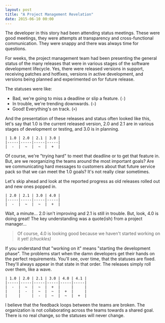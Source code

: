 ```yaml
---
layout: post
title: "A Project Management Revelation"
date: 2015-06-10 00:00
---
```


The developer in this story had been attending status meetings. These were good meetings, they were attempts at transparency and cross-functional communication. They were snappy and there was always time for questions.

For weeks, the project management team had been presenting the general status of the many releases that were in various stages of the software development lifecycle. Yes, there were released versions in support, receiving patches and hotfixes, versions in active development, and versions being planned and experimented on for future release.

The statuses were like:

 * Bad, we're going to miss a deadline or slip a feature. (`-`)
 * In trouble, we're trending downwards. (`~`)
 * Good! Everything's on track. (`+`)

And the presentation of these releases and status often looked like this, let's say that 1.0 is the current released version, 2.0 and 2.1 are in various stages of development or testing, and 3.0 is in planning.

```
| 1.0 | 2.0 | 2.1 | 3.0 |
|-----|-----|-----|-----|
|  -  |  ~  |  ~  |  +  |
```

Of course, we're "trying hard" to meet that deadline or to get that feature in. But, are we reorganizing the teams around the most important goals? Are we communicating hard messages to customers about that future service pack so that we can meet the 1.0 goals? It's not really clear sometimes.

Let's skip ahead and look at the reported progress as old releases rolled out and new ones popped in.

```
| 2.0 | 2.1 | 3.0 | 4.0 |
|-----|-----|-----|-----|
|  -  |  ~  |  ~  |  +  |
```

Wait, a minute... 2.0 isn't improving and 2.1 is still in trouble. But, look, 4.0 is doing great! The key understanding was a quote(ish) from a project manager...

> Of course, 4.0 is looking good because we haven't started working on it yet! *(chuckles)*

If you understand that "working on it" means "starting the development phase". The problems start when the damn developers get their hands on the perfect requirements. You'll see, over time, that the statuses are fixed. They'll always appear in that state in that order. The releases simply roll over them, like a wave.

```
| 1.0 | 2.0 | 2.1 | 3.0 | 4.0 | 4.1 |
|-----|-----|-----|-----|-----|-----|
|  -  |  ~  |  ~  |  +  |     |     |
|     |  -  |  ~  |  ~  |  +  |     |
|     |     |  -  |  ~  |  ~  |  +  |
```

I believe that the feedback loops between the teams are broken. The organization is not collaborating across the teams towards a shared goal. There is no real change, so the statuses will never change.
